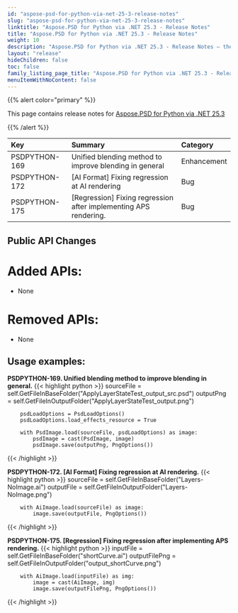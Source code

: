```yaml
---
id: "aspose-psd-for-python-via-net-25-3-release-notes"
slug: "aspose-psd-for-python-via-net-25-3-release-notes"
linktitle: "Aspose.PSD for Python via .NET 25.3 - Release Notes"
title: "Aspose.PSD for Python via .NET 25.3 - Release Notes"
weight: 10
description: "Aspose.PSD for Python via .NET 25.3 - Release Notes – the latest updates and fixes."
layout: "release"
hideChildren: false
toc: false
family_listing_page_title: "Aspose.PSD for Python via .NET 25.3 - Release Notes"
menuItemWithNoContent: false
---
```



{{% alert color="primary" %}}

This page contains release notes for [Aspose.PSD for Python via .NET 25.3](https://pypi.org/project/aspose-psd/)

{{% /alert %}}

| **Key**       | **Summary**                                                               | **Category** |
|:--------------|:------------------------------------------------------------------------------------------|:-------------|
| PSDPYTHON-169 | Unified blending method to improve blending in general                                    | Enhancement  |
| PSDPYTHON-172 | [AI Format] Fixing regression at AI rendering                                             | Bug      |
| PSDPYTHON-175 | [Regression] Fixing regression after implementing APS rendering.                          | Bug          |

## **Public API Changes**

# **Added APIs:**
- None

# **Removed APIs:**
- None


## **Usage examples:**

**PSDPYTHON-169. Unified blending method to improve blending in general.**
{{< highlight python >}}
        sourceFile = self.GetFileInBaseFolder("ApplyLayerStateTest_output_src.psd")
        outputPng = self.GetFileInOutputFolder("ApplyLayerStateTest_output.png")

        psdLoadOptions = PsdLoadOptions()
        psdLoadOptions.load_effects_resource = True

        with PsdImage.load(sourceFile, psdLoadOptions) as image:
            psdImage = cast(PsdImage, image)
            psdImage.save(outputPng, PngOptions())
{{< /highlight >}}

**PSDPYTHON-172. [AI Format] Fixing regression at AI rendering.**
{{< highlight python >}}
        sourceFile = self.GetFileInBaseFolder("Layers-NoImage.ai")
        outputFile = self.GetFileInOutputFolder("Layers-NoImage.png")

        with AiImage.load(sourceFile) as image:
            image.save(outputFile, PngOptions())
{{< /highlight >}}

**PSDPYTHON-175. [Regression] Fixing regression after implementing APS rendering.**
{{< highlight python >}}
        inputFile = self.GetFileInBaseFolder("shortCurve.ai")
        outputFilePng = self.GetFileInOutputFolder("output_shortCurve.png")

        with AiImage.load(inputFile) as img:
            image = cast(AiImage, img)
            image.save(outputFilePng, PngOptions())
{{< /highlight >}}